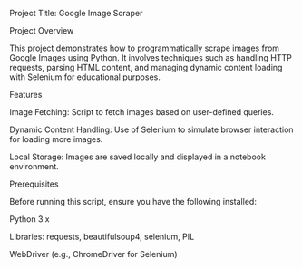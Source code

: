 Project Title: Google Image Scraper

Project Overview

This project demonstrates how to programmatically scrape images from Google Images using Python. It involves techniques such as handling HTTP requests, parsing HTML content, and managing dynamic content loading with Selenium for educational purposes.

Features

Image Fetching: Script to fetch images based on user-defined queries.

Dynamic Content Handling: Use of Selenium to simulate browser interaction for loading more images.

Local Storage: Images are saved locally and displayed in a notebook environment.

Prerequisites

Before running this script, ensure you have the following installed:

Python 3.x

Libraries: requests, beautifulsoup4, selenium, PIL

WebDriver (e.g., ChromeDriver for Selenium)

